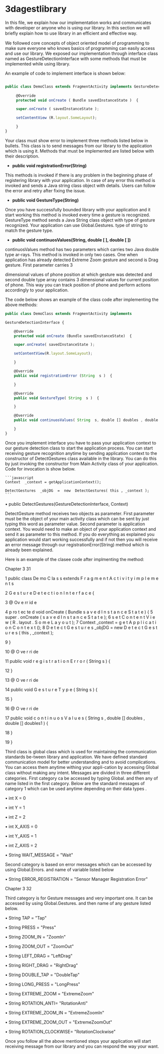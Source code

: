 # 3dagestlibrary

In this file, we explain how our implementation works and communicates with developer or anyone who is using our library. In this section we will briefly explain how to use library in an eﬃcient and eﬀective way.

We followed core concepts of object oriented model of programming to make sure everyone who knows basics of programming can easily access and use our library. We exposed our implementation through interface class named as GestureDetectionInterface with some methods that must be implemented while using library.

An example of code to implement interface is shown below:


```javascript

public class DemoClass extends FragmentActivity implements GestureDetectionInterface  {
     
     @Override
     protected void onCreate ( Bundle savedInstanceState )  {

     super.onCreate ( savedInstanceState );

     setContentView (R.layout.SomeLayout);

     }
}


```

Your class must show error to implement three methods listed below in bullets. This class is to send messages from our library to the application which is using it. Methods that must be implemented are listed below with their description.

*	**public void registrationError(String)**

This methods is invoked if there is any problem in the beginning phase of registering library with your application. In case of any error this method is invoked and sends a Java string class object with details. Users can follow the error and retry after fixing the issue.

*	**public void GestureType(String)**

Once you have successfully bounded library with your application and it start working this method is invoked every time a gesture is recognized. GestureType method sends a Java String class object with type of gesture recognized. Your application can use Global.Gestures. type of string to match the gesture type.

*	**public void continuosValues(String, double [ ], double [ ])**

continuosValues method has two parameters which carries two Java double type ar-rays. This method is invoked in only two cases. One when application has already detected Extreme Zoom gesture and second is Drag gesture. First parameter carries 3
 

dimensional values of phone position at which gesture was detected and second double type array contains 3 dimensional values for current position of phone. This way you can track position of phone and perform actions accordingly to your application.

The code below shows an example of the class code after implementing the above methods:

```javascript
public class DemoClass extends FragmentActivity implements

GestureDetectionInterface {

	@Override
	protected void onCreate (Bundle savedInstanceState)  {

	super.onCreate( savedInstanceState );

	setContentView(R.layout.SomeLayout);

	}

	@Override
	public void registrationError (String  s )  {

	}

	@Override
	public void GestureType( String  s )  {

	}

	@Override
	public void continuosValues( String  s, double [] doubles , double [] doubles1 )  {

	}
}

```

Once you implement interface you have to pass your application context to our gesture detection class to start the application process. You can start receiving gesture recognition anytime by sending application context to the constructor of DetectGestures class available in the library. You can do this by just invoking the constructor from Main Activity class of your application. Code for invocation is show below.

	```javascript
	Context  _context = getApplicationContext();

	DetectGestures  _objDG  =  new  DetectGestures( this , _context );
	```



•	public DetectGestures(GestureDetectionInterface, Context)

DetectGesture method receives two objects as parameter. First parameter must be the object of your main activity class which can be sent by just typing this word as parameter value. Second parameter is application context. You would need to make an object of your application context and send it as parameter to this method. If you do everything as explained you application would start working successfully and if not then you will receive an error message through our registrationError(String) method which is already been explained.
 

Here is an example of the clasee code after implmenting the method:
 
Chapter 3	31



1  public	class	De mo C la s s	extends	F r a g m e n t A c t i v i t y	i m p l e m e n t s

2	G e s t u r e D e t e c t i o n I n t e r f a c e  {

3	@ Ov e rr id e

4	p ro t ec te d	void  onCreate ( Bundle  s a v e d I n s t a n c e S t a t e )  {
5		super . onCreate ( s a v e d I n s t a n c e S t a t e );
6		s e t C o n t e n t V i e w ( R . layout . S o m e L a y o u t );
7		Context  _context  =   g e t A p p l i c a t i o n C o n t e x t ();
8		D e t e c t G e s t u r e s  _objDG  =  new  D e t e c t G e s t u r e s ( this , _context );

9	}

10	@ O ve r ri de

11	public  void  r e g i s t r a t i o n E r r o r ( String  s )  {

12	}

13	@ O ve r ri de

14	public  void  G e s t u r e T y p e ( String  s )  {

15	}

16	@ O ve r ri de

17	public	void	c o n t i n u o s V a l u e s ( String  s ,  double []  doubles ,  double []	doubles1 )  {

18	}

19	}



Third class is global class which is used for maintaining the communication standards be-tween library and application. We have defined standard communication model for better understanding and to avoid complications. You can access them anytime withing your appli-cation by accessing Global class without making any intent. Messages are divided in three diﬀerent categories. First category ca be accessed by typing Global. and then any of name listed in the first category. Below are the standard messages of category 1 which can be used anytime depending on their data types .

•	int X = 0

•	int Y = 1

•	int Z = 2

•	int X_AXIS = 0

•	int Y_AXIS = 1

•	int Z_AXIS = 2

•	String WAIT_MESSAGE = "Wait"


Second category is based on error messages which can be accessed by using Global.Errors. and name of variable listed below

• String ERROR_REGISTRATION = "Sensor Manager Registration Error"
 
Chapter 3	32

Third category is for Gesture messages and very important one. It can be accessed by using Global.Gestures. and then name of any gesture listed below.

•	String TAP = "Tap"

•	String PRESS = "Press"

•	String ZOOM_IN = "ZoomIn"

•	String ZOOM_OUT = "ZoomOut"

•	String LEFT_DRAG = "LeftDrag"

•	String RIGHT_DRAG = "RightDrag"

•	String DOUBLE_TAP = "DoubleTap"

•	String LONG_PRESS = "LongPress"

•	String EXTREME_ZOOM = "ExtremeZoom"

•	String ROTATION_ANTI= "RotationAnti"

•	String EXTREME_ZOOM_IN = "ExtremeZoomIn"

•	String EXTREME_ZOOM_OUT = "ExtremeZoomOut"

•	String ROTATION_CLOCKWISE= "RotationClockwise"


Once you follow all the above mentioned steps your application will start receiving message from our library and you can respond the way your want.
